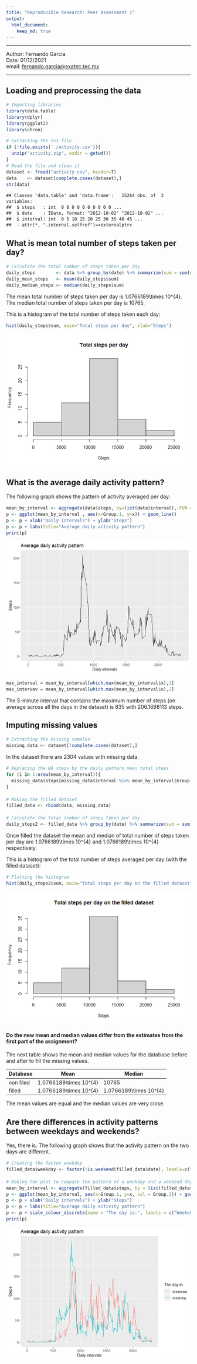 ```yaml
---
title: "Reproducible Research: Peer Assessment 1"
output: 
  html_document:
    keep_md: true
---
```

***

Author: Fernando Garcia  
Date: 01/12/2021  
email: fernando.garcia@exatec.tec.mx  

---

## Loading and preprocessing the data

```r
# Importing libraries
library(data.table)
library(dplyr)
library(ggplot2)
library(chron)
```


```r
# Extracting the cvs file
if (!file.exists('./activity.csv')){
  unzip("activity.zip", exdir = getwd())
}
# Read the file and clean it
dataset <- fread("activity.csv", header=T)
data    <- dataset[complete.cases(dataset),]
str(data)
```

```
## Classes 'data.table' and 'data.frame':	15264 obs. of  3 variables:
##  $ steps   : int  0 0 0 0 0 0 0 0 0 0 ...
##  $ date    : IDate, format: "2012-10-02" "2012-10-02" ...
##  $ interval: int  0 5 10 15 20 25 30 35 40 45 ...
##  - attr(*, ".internal.selfref")=<externalptr>
```


## What is mean total number of steps taken per day?

```r
# Calculate the total number of steps taken per day
daily_steps        <- data %>% group_by(date) %>% summarize(sum = sum(steps), .groups = 'drop')
daily_mean_steps   <- mean(daily_steps$sum)
daily_median_steps <- median(daily_steps$sum)
```

The mean total number of steps taken per day is 1.0766189\times 10^{4}.  
The median total number of steps taken per day is 10765.

This is a histogram of the total number of steps taken each day:  


```r
hist(daily_steps$sum, main="Total steps per day", xlab="Steps")
```

![](PA1_template_files/figure-html/unnamed-chunk-3-1.png)<!-- -->

## What is the average daily activity pattern?

The following graph shows the pattern of activity averaged per day:


```r
mean_by_interval <- aggregate(data$steps, by=list(data$interval), FUN = mean)
p <- ggplot(mean_by_interval , aes(x=Group.1, y=x)) + geom_line() 
p <- p + xlab("Daily intervals") + ylab("Steps")
p <- p + labs(title="Average daily activity pattern")
print(p)
```

![](PA1_template_files/figure-html/unnamed-chunk-4-1.png)<!-- -->



```r
max_interval = mean_by_interval[which.max(mean_by_interval$x),1]
max_intervav = mean_by_interval[which.max(mean_by_interval$x),2]
```

The 5-minute interval that contains the maximum number of steps (on average across all the days in the dataset) is 835 with 206.1698113 steps.

## Imputing missing values

```r
# Extracting the missing samples
missing_data <- dataset[!complete.cases(dataset),]
```

In the dataset there are 2304 values with missing data.


```r
# Replacing the NA steps by the daily pattern mean total steps
for (i in 1:nrow(mean_by_interval)){
  missing_data$steps[missing_data$interval %in% mean_by_interval$Group.1[i]] <- mean_by_interval$x[i]
}

# Making the filled dataset
filled_data <- rbind(data, missing_data)

# Calculate the total number of steps taken per day
daily_steps2 <- filled_data %>% group_by(date) %>% summarize(sum = sum(steps), .groups = 'drop')
```

Once filled the dataset the mean and median of total number of steps taken per day are 1.0766189\times 10^{4} and 1.0766189\times 10^{4} respectively.  

This is a histogram of the total number of steps averaged per day (with the filled dataset):  


```r
# Plotting the histogram
hist(daily_steps2$sum, main="Total steps per day on the filled dataset", xlab="Steps")
```

![](PA1_template_files/figure-html/unnamed-chunk-8-1.png)<!-- -->

#### Do the new mean and median values differ from the estimates from the first part of the assignment?

The next table shows the mean and median values for the database before and after to fill the missing values.

 Database | Mean | Median
----------|------|-------
non filed | 1.0766189\times 10^{4}       |10765
filled    | 1.0766189\times 10^{4} | 1.0766189\times 10^{4}

The mean values are equal and the median values are very close.

## Are there differences in activity patterns between weekdays and weekends?

Yes, there is. The following graph shows that the activity pattern on the two days are different.


```r
# Creating the factor weekday
filled_data$weekday <- factor(!is.weekend(filled_data$date), labels=c("weekend", "weekday"))

# Making the plot to compare the pattern of a weekday and a weekend day
mean_by_interval <- aggregate(filled_data$steps, by = list(filled_data$interval, filled_data$weekday), FUN = mean)
p <- ggplot(mean_by_interval, aes(x=Group.1, y=x, col = Group.2)) + geom_line() 
p <- p + xlab("Daily intervals") + ylab("Steps")
p <- p + labs(title="Average daily activity pattern")
p <- p + scale_colour_discrete(name = "The day is:", labels = c("Weekend", "Weekday"))
print(p)
```

![](PA1_template_files/figure-html/unnamed-chunk-9-1.png)<!-- -->

